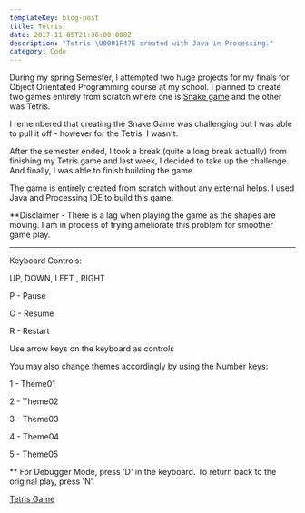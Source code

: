 ```yaml
---
templateKey: blog-post
title: Tetris
date: 2017-11-05T21:36:00.000Z
description: "Tetris \U0001F47E created with Java in Processing."
category: Code
---
```

During my spring Semester, I attempted two huge projects for my finals for Object Orientated Programming course at my school. I planned to create two games entirely from scratch where one is [Snake game](https://withoutwax.me/blog/2017/7/11/snake-game) and the other was Tetris. 

I remembered that creating the Snake Game was challenging but I was able to pull it off - however for the Tetris, I wasn't. 

After the semester ended, I took a break (quite a long break actually) from finishing my Tetris game and last week, I decided to take up the challenge. And finally, I was able to finish building the game 

The game is entirely created from scratch without any external helps. I used Java and Processing IDE to build this game.

\*\*Disclaimer - There is a lag when playing the game as the shapes are moving. I am in process of trying ameliorate this problem for smoother game play. 

- - -

Keyboard Controls:

UP, DOWN, LEFT , RIGHT

P - Pause

O - Resume

R - Restart

Use arrow keys on the keyboard as controls

You may also change themes accordingly by using the Number keys:

1 - Theme01

2 - Theme02

3 - Theme03

4 - Theme04

5 - Theme05

\*\* For Debugger Mode, press 'D' in the keyboard. To return back to the original play, press 'N'.



[Tetris Game](https://www.openprocessing.org/sketch/470702)

